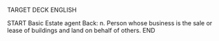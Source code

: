 TARGET DECK
ENGLISH

START
Basic
Estate agent
Back: n. Person whose business is the sale or lease of buildings and land on behalf of others.
END
